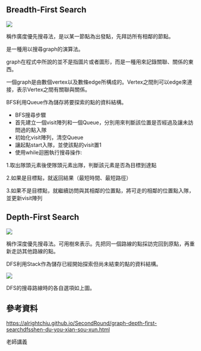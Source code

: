 ## Breadth-First Search

![](https://imgur.com/Y5mBNiv.jpg)

稱作廣度優先搜尋法，是以某一節點為出發點，先拜訪所有相鄰的節點。

是一種用以搜尋graph的演算法。

graph在程式中所說的並不是指圖片或者圖形，而是一種用來記錄關聯、關係的東西。

一個graph是由數個vertex以及數條edge所構成的。Vertex之間則可以edge來連接，表示Vertex之間有關聯與關係。



BFS利用Queue作為儲存將要探索的點的資料結構。

 - BFS搜尋步驟
- 首先建立一個visit陣列和一個Queue，分別用來判斷該位置是否經過及讓未訪問過的點入隊
- 初始化visit陣列，清空Queue
- 讓起點start入隊，並使該點的visit置1
- 使用while迴圈執行搜尋操作:

1.取出隊頭元素後使隊頭元素出隊，判斷該元素是否為目標到達點

2.如果是目標點，就返回結果（最短時間、最短路徑）

3.如果不是目標點，就繼續訪問與其相鄰的位置點，將可走的相鄰的位置點入隊，並更新visit陣列

## Depth-First Search

![](https://imgur.com/i3ZLsAp.jpg)

稱作深度優先搜尋法。可用樹來表示。先把同一個路線的點採訪完回到原點，再重新走訪其他路線的點。

DFS利用Stack作為儲存已經開始探索但尚未結束的點的資料結構。

![](https://imgur.com/ylFFzId.jpg)

DFS的搜尋路線時的各自選項如上圖。

## 參考資料

https://alrightchiu.github.io/SecondRound/graph-depth-first-searchdfsshen-du-you-xian-sou-xun.html

老師講義

